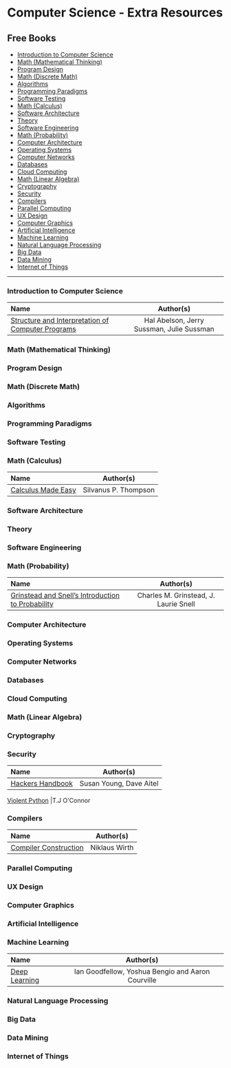 # Computer Science - Extra Resources

## Free Books

- [Introduction to Computer Science](#introduction-to-computer-science)
- [Math (Mathematical Thinking)](#math-mathematical-thinking)
- [Program Design](#program-design)
- [Math (Discrete Math)](#math-discrete-math)
- [Algorithms](#algorithms)
- [Programming Paradigms](#programming-paradigms)
- [Software Testing](#software-testing)
- [Math (Calculus)](#math-calculus)
- [Software Architecture](#software-architecture)
- [Theory](#theory)
- [Software Engineering](#software-engineering)
- [Math (Probability)](#math-probability)
- [Computer Architecture](#computer-architecture)
- [Operating Systems](#operating-systems)
- [Computer Networks](#computer-networks)
- [Databases](#databases)
- [Cloud Computing](#cloud-computing)
- [Math (Linear Algebra)](#math-linear-algebra)
- [Cryptography](#cryptography)
- [Security](#security)
- [Compilers](#compilers)
- [Parallel Computing](#parallel-computing)
- [UX Design](#ux-design)
- [Computer Graphics](#computer-graphics)
- [Artificial Intelligence](#artificial-intelligence)
- [Machine Learning](#machine-learning)
- [Natural Language Processing](#natural-language-processing)
- [Big Data](#big-data)
- [Data Mining](#data-mining)
- [Internet of Things](#internet-of-things)

---

### Introduction to Computer Science

Name | Author(s)
:-- | :--:
[Structure and Interpretation of Computer Programs](https://mitpress.mit.edu/sicp/full-text/book/book.html) | Hal Abelson, Jerry Sussman, Julie Sussman 

### Math (Mathematical Thinking)

### Program Design

### Math (Discrete Math)

### Algorithms

### Programming Paradigms

### Software Testing

### Math (Calculus)

Name | Author(s)
:-- | :--:
[Calculus Made Easy](http://www.gutenberg.org/ebooks/33283) | Silvanus P. Thompson 

### Software Architecture

### Theory

### Software Engineering

### Math (Probability)

Name | Author(s) 
:-- | :--: 
[Grinstead and Snell’s Introduction to Probability](https://math.dartmouth.edu/~prob/prob/prob.pdf) |Charles M. Grinstead, J. Laurie Snell

### Computer Architecture

### Operating Systems

### Computer Networks

### Databases

### Cloud Computing

### Math (Linear Algebra)

### Cryptography

### Security
Name | Author(s) 
:-- | :--: 
[Hackers Handbook](https://repo.zenk-security.com/Others/The%20Hackers%20Handbook.pdf) |Susan Young, Dave Aitel

[Violent Python](http://zempirians.com/ebooks/Violent%20Python%20-%20A%20Cookbook%20for%20Hackers,%20Forensic%20Analysts,%20Penetration%20Testers%20and%20Security%20Engineers.pdf) |T.J O'Connor

### Compilers

Name | Author(s)
:-- | :--:
[Compiler Construction](http://www.ethoberon.ethz.ch/WirthPubl/CBEAll.pdf) | Niklaus Wirth 


### Parallel Computing

### UX Design

### Computer Graphics

### Artificial Intelligence

### Machine Learning

Name | Author(s)
:-- | :--:
[Deep Learning](http://www.deeplearningbook.org/) | Ian Goodfellow, Yoshua Bengio and Aaron Courville

### Natural Language Processing

### Big Data

### Data Mining

### Internet of Things
